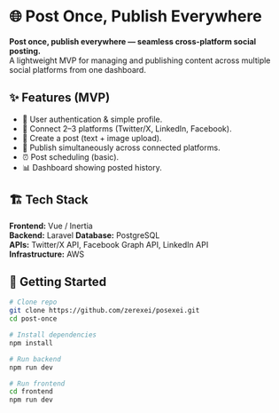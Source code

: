 # 🌐 Post Once, Publish Everywhere

**Post once, publish everywhere — seamless cross-platform social posting.**  
A lightweight MVP for managing and publishing content across multiple social platforms from one dashboard.


## ✨ Features (MVP)

- 🔐 User authentication & simple profile.
- 🔗 Connect 2–3 platforms (Twitter/X, LinkedIn, Facebook).
- 📝 Create a post (text + image upload).
- 📢 Publish simultaneously across connected platforms.
- ⏰ Post scheduling (basic).
- 📊 Dashboard showing posted history.


## 🏗 Tech Stack

**Frontend:** Vue / Inertia  
**Backend:** Laravel
**Database:** PostgreSQL  
**APIs:** Twitter/X API, Facebook Graph API, LinkedIn API  
**Infrastructure:** AWS


## 🚀 Getting Started

```bash
# Clone repo
git clone https://github.com/zerexei/posexei.git
cd post-once

# Install dependencies
npm install

# Run backend
npm run dev

# Run frontend
cd frontend
npm run dev
